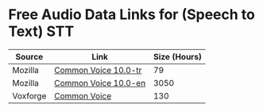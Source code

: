 # Free Audio Data Links for (Speech to Text) STT

 Source | Link | Size (Hours) |
 ------- | ------- | ------- | 
Mozilla |  [Common Voice 10.0-tr](https://commonvoice.mozilla.org/tr/datasets) | 79 |
Mozilla |  [Common Voice 10.0-en](https://commonvoice.mozilla.org/en/datasets) | 3050 |
Voxforge | [Common Voice](http://www.repository.voxforge1.org/downloads/en/Trunk/Audio/Main/16kHz_16bit/) | 130 |


